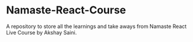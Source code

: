 # Namaste-React-Course

A repository to store all the learnings and take aways from Namaste React Live Course by Akshay Saini.